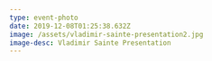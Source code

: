 ```yaml
---
type: event-photo
date: 2019-12-08T01:25:38.632Z
image: /assets/vladimir-sainte-presentation2.jpg
image-desc: Vladimir Sainte Presentation
---
```


